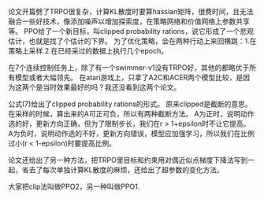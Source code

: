 论文开篇劈了TRPO很复杂，计算KL散度时要算hassian矩阵，很费时间，且无法融合一些好技术，像添加噪声以增加探索度，在策略网络和价值网络上参数共享等。
PPO给了一个新目标，叫clipped probability rations，说它形成了一个悲观估计，也就是找了个估计的下界。
为了优化策略，会在两种行动上来回横跳：1.在策略上采样.2.在已经采过的数据上执行几个epoch。

在7个连续控制任务上，除了有一个swimmer-v1没有TRPO好，其他的都略优于所有模型或者大幅领先。
在atari游戏上，只拿了A2C和ACER两个模型比较，是因为这两个是当时效果最好的吗？我还没看到这两个论文。

公式(7)给出了clipped probability rations的形式。
原来clipped是截断的意思。在采样的时候，算出来的A可正可负，所以有两种截断方法。
A为正时，说明动作选的好，更新方向正确，但为了限制步长，我们在r > 1+epsilon时不让它提高。
A为负时，说明动作选的不好，更新方向错误，模型应加强学习，所以我们在比例过小(r < 1-epsilon)时要提高比例。

论文还给出了另一种方法，把TRPO里目标和约束用对偶近似点梯度下降法写到一起，省去了每次单独计算KL散度的麻烦，还给出了超参数的变化方法。

大家把clip法叫做PPO2，另一种叫做PPO1.
